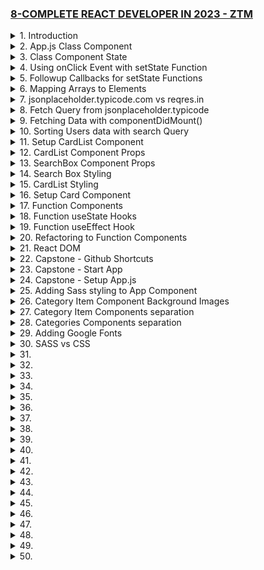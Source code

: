 ### [8-COMPLETE REACT DEVELOPER IN 2023 - ZTM](/courses/8.md)

<details>
  <summary>1. Introduction </summary>

# Install NPM/Node

```jsbs
nvm install 18.15.0

node -v
# v18.15.0

npm -v
# 9.5.0
```

```jsbs
$ nvm use 16
Now using node v16.9.1 (npm v7.21.1)
$ node -v
v16.9.1
$ nvm use 14
Now using node v14.18.0 (npm v6.14.15)
$ node -v
v14.18.0
$ nvm install 12
Now using node v12.22.6 (npm v6.14.5)
$ node -v
v12.22.6
```

# Install Yarn

```jsbs
brew install yarn
OR
curl -o- -L https://yarnpkg.com/install.sh | bash
```

```jsbs
yarn --version
1.22.19
```

# NPM vs YARN

```jsbs
# Install dependencies from package.json
npm install
yarn

# Install a package and add to package.json
npm install package --save
yarn add package

# Install a devDependency to package.json
npm install package --save-dev
yarn add package --dev

# Remove a dependency from package.json
npm uninstall package --save
yarn remove package

# Upgrade a package to its latest version
npm update --save
yarn upgrade

# Install a package globally
npm install package -g
yarn global add package

```

# Install React App

```jsbs
npx create-react-app ### monsters-rolodex
OR
yarn create react-app ### monsters-rolodex
```

Example on npm vs npx

```jsbs
npm i -g cowsay
npm list -g cowsay
npm uninstall -g cowsay
```

# Start App

### monsters-rolodex/src/index.js:

```js
import React from "react";
import ReactDOM from "react-dom/client";
import "./index.css";
import App from "./App";
import reportWebVitals from "./reportWebVitals";

const root = ReactDOM.createRoot(document.getElementById("root"));
root.render(
  <React.StrictMode>
    <App />
  </React.StrictMode>
);

// If you want to start measuring performance in your app, pass a function
// to log results (for example: reportWebVitals(console.log))
// or send to an analytics endpoint. Learn more: https://bit.ly/CRA-vitals
reportWebVitals();
```

### monsters-rolodex/src/App.js:

```js
import logo from "./logo.svg";
import "./App.css";

function App() {
  return (
    <div className="App">
      <header className="App-header">
        <img src={logo} className="App-logo" alt="logo" />
        <p>Hey!</p>
        <a
          className="App-link"
          href="https://reactjs.org"
          target="_blank"
          rel="noopener noreferrer"
        >
          Learn React
        </a>
      </header>
    </div>
  );
}

export default App;
```

```jsbs
npm run start
yarn start
```

![](https://user-images.githubusercontent.com/32337103/230755637-e3c313c3-f4f1-4080-92e8-e1bc138db08d.png)

</details>

<details>
  <summary>2. App.js Class Component </summary>

# Converting App.js to Class based Component

### monsters-rolodex/src/App.js:

```js
import { Component } from "react";
import logo from "./logo.svg";
import "./App.css";

class App extends Component {
  render() {
    return (
      <div className="App">
        <header className="App-header">
          <img src={logo} className="App-logo" alt="logo" />
          <p>Hey!</p>
          <a
            className="App-link"
            href="https://reactjs.org"
            target="_blank"
            rel="noopener noreferrer"
          >
            Learn React
          </a>
        </header>
      </div>
    );
  }
}

export default App;
```

</details>

<details>
  <summary>3. Class Component State </summary>

# Creating Class Component State

### monsters-rolodex/src/App.js:

```js
import { Component } from "react";
import logo from "./logo.svg";
import "./App.css";

class App extends Component {
  constructor() {
    super();
    this.state = {
      name: "Ifeanyi",
    };
  }
  render() {
    return (
      <div className="App">
        <header className="App-header">
          <img src={logo} className="App-logo" alt="logo" />
          <p>Hi {this.state.name}</p>
          <button>Learn React</button>
        </header>
      </div>
    );
  }
}

export default App;
```

![](https://user-images.githubusercontent.com/32337103/230756926-a2aeffda-d424-44ed-82d9-35c8e019ed9e.png)

</details>

<details>
  <summary>4. Using onClick Event with setState Function </summary>

# Using onClick Event with setState Function 1

### monsters-rolodex/src/App.js:

```js
import { Component } from "react";
import logo from "./logo.svg";
import "./App.css";

class App extends Component {
  constructor() {
    super();
    this.state = {
      name: "Ifeanyi",
    };
  }
  render() {
    return (
      <div className="App">
        <header className="App-header">
          <img src={logo} className="App-logo" alt="logo" />
          <p>Hi {this.state.name}</p>
          <button
            onClick={() => {
              this.setState({ name: "Dave" });
              console.log(this.state);
            }}
          >
            Change Name
          </button>
        </header>
      </div>
    );
  }
}

export default App;
```

![](https://user-images.githubusercontent.com/32337103/230789316-7b469d51-fd68-43b1-ae00-e4919a361ee2.png)

# Using onClick Event with setState Function 2

### monsters-rolodex/src/App.js:

```js
import { Component } from "react";
import logo from "./logo.svg";
import "./App.css";

class App extends Component {
  constructor() {
    super();
    this.state = {
      name: "Ifeanyi",
      company: "STZ",
    };
  }
  render() {
    return (
      <div className="App">
        <header className="App-header">
          <img src={logo} className="App-logo" alt="logo" />
          <p>
            Hi {this.state.name}, I work at {this.state.company}.
          </p>
          <button
            onClick={() => {
              this.setState({ name: "Mike" });
              console.log(this.state);
            }}
          >
            Change Name
          </button>
        </header>
      </div>
    );
  }
}

export default App;
```

![](https://user-images.githubusercontent.com/32337103/230789496-e74fe26a-3556-48c0-bf56-736bde7665cc.png)

# Using onClick Event with setState Function 3

### monsters-rolodex/src/App.js:

```js
import { Component } from "react";
import logo from "./logo.svg";
import "./App.css";

class App extends Component {
  constructor() {
    super();
    this.state = {
      name: { firstname: "Ifeanyi", lastname: "Omeata" },
      company: "STZ",
    };
  }
  render() {
    return (
      <div className="App">
        <header className="App-header">
          <img src={logo} className="App-logo" alt="logo" />
          <p>
            Hi {this.state.name.firstname} {this.state.name.lastname}, I work at
            {this.state.company}.
          </p>
          <button
            onClick={() => {
              this.setState({ name: { firstname: "Mike", lastname: "Bauer" } });
              console.log(this.state);
            }}
          >
            Change Name
          </button>
        </header>
      </div>
    );
  }
}

export default App;
```

![](https://user-images.githubusercontent.com/32337103/230789788-6a06ccdc-cb00-48d6-bbe0-6f84ac676acd.png)

</details>

<details>
  <summary>5. Followup Callbacks for setState Functions </summary>

# Using Followup Callbacks for setState Functions

### monsters-rolodex/src/App.js:

```js
import { Component } from "react";
import logo from "./logo.svg";
import "./App.css";

class App extends Component {
  constructor() {
    super();
    this.state = {
      name: { firstname: "Ifeanyi", lastname: "Omeata" },
      company: "STZ",
    };
  }
  render() {
    return (
      <div className="App">
        <header className="App-header">
          <img src={logo} className="App-logo" alt="logo" />
          <p>
            Hi {this.state.name.firstname} {this.state.name.lastname}, I work at{" "}
            {this.state.company}.
          </p>
          <button
            onClick={() => {
              this.setState(
                (state, props) => {
                  return { name: { firstname: "Mike", lastname: "Bauer" } };
                },
                () => console.log(this.state)
              );
            }}
          >
            Change Name
          </button>
        </header>
      </div>
    );
  }
}

export default App;
```

![](https://user-images.githubusercontent.com/32337103/230791716-c1b71875-1e99-402f-851c-b1723763d2f4.png)

</details>

<details>
  <summary>6. Mapping Arrays to Elements </summary>

# Displaying Contents from Array

### monsters-rolodex/src/App.js:

```js
import { Component } from "react";
import logo from "./logo.svg";
import "./App.css";

class App extends Component {
  constructor() {
    super();
    this.state = {
      monsters: [
        { name: "Linda", id: "1" },
        { name: "Frank", id: "2" },
        { name: "Jacky", id: "3" },
        { name: "Andrei", id: "4" },
      ],
    };
  }
  render() {
    return (
      <div className="App">
        {this.state.monsters.map((monster, index) => {
          return <h2 key={monster.id}>{monster.name}</h2>;
        })}
      </div>
    );
  }
}

export default App;
```

![](https://user-images.githubusercontent.com/32337103/230797446-63b731be-20f5-4d73-8f97-07172ed9d239.png)

</details>

<details>
  <summary>7. jsonplaceholder.typicode.com vs reqres.in </summary>

# <https://jsonplaceholder.typicode.com/users>

```js
[
  {
    id: 1,
    name: "Leanne Graham",
    username: "Bret",
    email: "Sincere@april.biz",
    address: {
      street: "Kulas Light",
      suite: "Apt. 556",
      city: "Gwenborough",
      zipcode: "92998-3874",
      geo: {
        lat: "-37.3159",
        lng: "81.1496",
      },
    },
    phone: "1-770-736-8031 x56442",
    website: "hildegard.org",
    company: {
      name: "Romaguera-Crona",
      catchPhrase: "Multi-layered client-server neural-net",
      bs: "harness real-time e-markets",
    },
  },
  {
    id: 2,
    name: "Ervin Howell",
    username: "Antonette",
    email: "Shanna@melissa.tv",
    address: {
      street: "Victor Plains",
      suite: "Suite 879",
      city: "Wisokyburgh",
      zipcode: "90566-7771",
      geo: {
        lat: "-43.9509",
        lng: "-34.4618",
      },
    },
    phone: "010-692-6593 x09125",
    website: "anastasia.net",
    company: {
      name: "Deckow-Crist",
      catchPhrase: "Proactive didactic contingency",
      bs: "synergize scalable supply-chains",
    },
  },
  {
    id: 3,
    name: "Clementine Bauch",
    username: "Samantha",
    email: "Nathan@yesenia.net",
    address: {
      street: "Douglas Extension",
      suite: "Suite 847",
      city: "McKenziehaven",
      zipcode: "59590-4157",
      geo: {
        lat: "-68.6102",
        lng: "-47.0653",
      },
    },
    phone: "1-463-123-4447",
    website: "ramiro.info",
    company: {
      name: "Romaguera-Jacobson",
      catchPhrase: "Face to face bifurcated interface",
      bs: "e-enable strategic applications",
    },
  },
  {
    id: 4,
    name: "Patricia Lebsack",
    username: "Karianne",
    email: "Julianne.OConner@kory.org",
    address: {
      street: "Hoeger Mall",
      suite: "Apt. 692",
      city: "South Elvis",
      zipcode: "53919-4257",
      geo: {
        lat: "29.4572",
        lng: "-164.2990",
      },
    },
    phone: "493-170-9623 x156",
    website: "kale.biz",
    company: {
      name: "Robel-Corkery",
      catchPhrase: "Multi-tiered zero tolerance productivity",
      bs: "transition cutting-edge web services",
    },
  },
  {
    id: 5,
    name: "Chelsey Dietrich",
    username: "Kamren",
    email: "Lucio_Hettinger@annie.ca",
    address: {
      street: "Skiles Walks",
      suite: "Suite 351",
      city: "Roscoeview",
      zipcode: "33263",
      geo: {
        lat: "-31.8129",
        lng: "62.5342",
      },
    },
    phone: "(254)954-1289",
    website: "demarco.info",
    company: {
      name: "Keebler LLC",
      catchPhrase: "User-centric fault-tolerant solution",
      bs: "revolutionize end-to-end systems",
    },
  },
  {
    id: 6,
    name: "Mrs. Dennis Schulist",
    username: "Leopoldo_Corkery",
    email: "Karley_Dach@jasper.info",
    address: {
      street: "Norberto Crossing",
      suite: "Apt. 950",
      city: "South Christy",
      zipcode: "23505-1337",
      geo: {
        lat: "-71.4197",
        lng: "71.7478",
      },
    },
    phone: "1-477-935-8478 x6430",
    website: "ola.org",
    company: {
      name: "Considine-Lockman",
      catchPhrase: "Synchronised bottom-line interface",
      bs: "e-enable innovative applications",
    },
  },
  {
    id: 7,
    name: "Kurtis Weissnat",
    username: "Elwyn.Skiles",
    email: "Telly.Hoeger@billy.biz",
    address: {
      street: "Rex Trail",
      suite: "Suite 280",
      city: "Howemouth",
      zipcode: "58804-1099",
      geo: {
        lat: "24.8918",
        lng: "21.8984",
      },
    },
    phone: "210.067.6132",
    website: "elvis.io",
    company: {
      name: "Johns Group",
      catchPhrase: "Configurable multimedia task-force",
      bs: "generate enterprise e-tailers",
    },
  },
  {
    id: 8,
    name: "Nicholas Runolfsdottir V",
    username: "Maxime_Nienow",
    email: "Sherwood@rosamond.me",
    address: {
      street: "Ellsworth Summit",
      suite: "Suite 729",
      city: "Aliyaview",
      zipcode: "45169",
      geo: {
        lat: "-14.3990",
        lng: "-120.7677",
      },
    },
    phone: "586.493.6943 x140",
    website: "jacynthe.com",
    company: {
      name: "Abernathy Group",
      catchPhrase: "Implemented secondary concept",
      bs: "e-enable extensible e-tailers",
    },
  },
  {
    id: 9,
    name: "Glenna Reichert",
    username: "Delphine",
    email: "Chaim_McDermott@dana.io",
    address: {
      street: "Dayna Park",
      suite: "Suite 449",
      city: "Bartholomebury",
      zipcode: "76495-3109",
      geo: {
        lat: "24.6463",
        lng: "-168.8889",
      },
    },
    phone: "(775)976-6794 x41206",
    website: "conrad.com",
    company: {
      name: "Yost and Sons",
      catchPhrase: "Switchable contextually-based project",
      bs: "aggregate real-time technologies",
    },
  },
  {
    id: 10,
    name: "Clementina DuBuque",
    username: "Moriah.Stanton",
    email: "Rey.Padberg@karina.biz",
    address: {
      street: "Kattie Turnpike",
      suite: "Suite 198",
      city: "Lebsackbury",
      zipcode: "31428-2261",
      geo: {
        lat: "-38.2386",
        lng: "57.2232",
      },
    },
    phone: "024-648-3804",
    website: "ambrose.net",
    company: {
      name: "Hoeger LLC",
      catchPhrase: "Centralized empowering task-force",
      bs: "target end-to-end models",
    },
  },
];
```

# <https://reqres.in/api/users>

```js
{
  "page": 1,
  "per_page": 6,
  "total": 12,
  "total_pages": 2,
  "data": [
    {
    "id": 1,
    "email": "george.bluth@reqres.in",
    "first_name": "George",
    "last_name": "Bluth",
    "avatar": "https://reqres.in/img/faces/1-image.jpg"
    },
    {
    "id": 2,
    "email": "janet.weaver@reqres.in",
    "first_name": "Janet",
    "last_name": "Weaver",
    "avatar": "https://reqres.in/img/faces/2-image.jpg"
    },
    {
    "id": 3,
    "email": "emma.wong@reqres.in",
    "first_name": "Emma",
    "last_name": "Wong",
    "avatar": "https://reqres.in/img/faces/3-image.jpg"
    },
    {
    "id": 4,
    "email": "eve.holt@reqres.in",
    "first_name": "Eve",
    "last_name": "Holt",
    "avatar": "https://reqres.in/img/faces/4-image.jpg"
    },
    {
    "id": 5,
    "email": "charles.morris@reqres.in",
    "first_name": "Charles",
    "last_name": "Morris",
    "avatar": "https://reqres.in/img/faces/5-image.jpg"
    },
    {
    "id": 6,
    "email": "tracey.ramos@reqres.in",
    "first_name": "Tracey",
    "last_name": "Ramos",
    "avatar": "https://reqres.in/img/faces/6-image.jpg"
    }
  ],
  "support": {
  "url": "https://reqres.in/#support-heading",
  "text": "To keep ReqRes free, contributions towards server costs are appreciated!"
  }
}
```

</details>

<details>
  <summary>8. Fetch Query from jsonplaceholder.typicode </summary>

# Examples of Fetch Query from jsonplaceholder.typicode

Example 1: Fetch

```js
fetch("https://jsonplaceholder.typicode.com/users");
```

Example 2: JSON

- The json method returns a promise that evaluates to the JSON data from our response.
- We can chain a second .then to get the data from the json method.

```js
fetch("https://jsonplaceholder.typicode.com/users").then((res) => {
  console.log(res.ok); // true
  console.log(res.status); // 200
  return res.json();
});
```

Example 3: Data

- We first fetch the URL, then we convert the response to JSON, and finally we use the data in the final .then.

```js
fetch("https://jsonplaceholder.typicode.com/users")
  .then((res) => res.json())
  .then((data) => console.log(data));
// [{ userOne }, { userTwo }, ...]
```

Example 4: Method

- Method option allows you to set which HTTP verb you want to use (GET, POST, PUT, DELETE, etc).

```js
fetch("https://jsonplaceholder.typicode.com/users/2", {
  method: "DELETE",
});
```

Example 5: Body

- The body does not accept objects so if you want to pass JSON to your API you must first convert it to a string.

```js
fetch("https://jsonplaceholder.typicode.com/users", {
  method: "POST",
  body: JSON.stringify({ name: "Kyle" }),
});
```

Example 6: Headers

- This headers option lets you set any HTTP header that you want.

```js
fetch("https://jsonplaceholder.typicode.com/users", {
  method: "POST",
  body: JSON.stringify({ name: "Kyle" }),
  headers: { "Content-Type": "application/json" },
});
```

Example 7: Mode

- The mode option allows you to specify if the request should be a cors, no-cors, or same-origin request.
- By default all fetch requests are setup as cors requests so you can access resources on other origins.
- If you want you can force the fetch to only allow same-origin requests which will throw an error if you try to fetch a URL that is not on the same origin.

```js
fetch("https://jsonplaceholder.typicode.com/users", {
  mode: "same-origin",
}).catch((e) => console.error(e));
```

Example 8: Credentials

- Another option that deals with cors is credentials.
- This options can either be omit, same-origin, or include and determines whether or not the fetch API passes along and receives cookies, and other credential based information.
- Omit will send/receive no credentials.
- Same-origin will only send/receive credentials from the same URL.
- Include will send/receive credentials from any URL.
- By default this is set to same-origin.

```js
fetch("https://jsonplaceholder.typicode.com/users", {
  credentials: "include",
});
```

Example 9: Signal

- Signal option takes in an AbortSignal which can be used to abort a fetch request.
- First you must create a new AbortController this controller has a signal property which is what you pass to the signal option.
- The controller also has an abort method that when called will abort the fetch request with the associated signal.
- This will cause the fetch promise to reject with an AbortError exception.

```js
const controller = new AbortController();

fetch("https://jsonplaceholder.typicode.com/users", {
  signal: controller.signal,
}).catch((e) => console.error(e.name)); // AbortError

controller.abort();
```

Example 10: For 400 and 500 Errors

- One thing that is confusing about the fetch API is that it will not throw an error if you get back a 404, 500, or any other error HTTP response.
- The only way you can determine if a request failed is to check the "ok" property of the response.
- If the response is ok then I just keep all my code the same as normal, otherwise I will return a rejected promise that contains the response so I can handle it in a .catch.
- You can also create a custom fetch function to take care of all the extra code to send JSON data and utilize all the custom options of fetch. - It will also handle throwing errors for things like 404s.

```js
fetch("https://jsonplaceholder.typicode.com/users/-1").then((res) => {
  console.log(res.ok); // false
  console.log(res.status); // 404
});
```

```js
fetch("https://jsonplaceholder.typicode.com/users/-1")
  .then((res) => {
    if (res.ok) return res.json();
    return Promise.reject(res);
  })
  .then((data) => console.log(data))
  .catch((res) => console.error(res.status)); // 404
```

```js
function jsonFetch(url, { body, headers, ...options } = {}) {
  return fetch(url, {
    headers: { "Content-Type": "application/json", ...headers }
    body: JSON.stringify(body)
    ...options
  })
  .then(res => {
    if (res.ok) return res.json()
    return Promise.reject(res)
  })
  .then(res => res.json())
}
```

</details>

<details>
  <summary>9. Fetching Data with componentDidMount() </summary>

# With response Promise

### monsters-rolodex/src/App.js:

```js
import { Component } from "react";
import logo from "./logo.svg";
import "./App.css";

class App extends Component {
  constructor() {
    super();
    this.state = {
      monsters: [],
    };
  }

  componentDidMount() {
    fetch("https://jsonplaceholder.typicode.com/users").then((response) =>
      console.log(response)
    );
  }

  render() {
    return (
      <div className="App">
        {this.state.monsters.map((monster, index) => {
          return <h2 key={monster.id}>{monster.name}</h2>;
        })}
      </div>
    );
  }
}

export default App;
```

![](https://user-images.githubusercontent.com/32337103/230906342-07dc9ab2-3e49-4eca-804c-13b65740c504.png)

# With response.json() Object

```js
import { Component } from "react";
import logo from "./logo.svg";
import "./App.css";

class App extends Component {
  constructor() {
    super();
    this.state = {
      monsters: [],
    };
  }

  componentDidMount() {
    fetch("https://jsonplaceholder.typicode.com/users")
      .then((response) => response.json())
      .then((users) => console.log(users));
  }

  render() {
    return (
      <div className="App">
        {this.state.monsters.map((monster, index) => {
          return <h2 key={monster.id}>{monster.name}</h2>;
        })}
      </div>
    );
  }
}

export default App;
```

![](https://user-images.githubusercontent.com/32337103/230907426-f4197aec-da5a-438f-ac00-0c31e734b0cb.png)

# Setting component State with users data

```js
import { Component } from "react";
import logo from "./logo.svg";
import "./App.css";

class App extends Component {
  constructor() {
    super();
    this.state = {
      monsters: [],
    };
  }

  componentDidMount() {
    fetch("https://jsonplaceholder.typicode.com/users")
      .then((response) => response.json())
      .then((users) =>
        this.setState(
          () => {
            return { monsters: users };
          },
          () => {
            console.log(this.state);
          }
        )
      );
  }

  render() {
    return (
      <div className="App">
        {this.state.monsters.map((monster, index) => {
          return <h2 key={monster.id}>{monster.name}</h2>;
        })}
      </div>
    );
  }
}

export default App;
```

![](https://user-images.githubusercontent.com/32337103/230908478-1114d2e3-9017-43bf-a9cb-54a095f9d743.png)

</details>

<details>
  <summary>10. Sorting Users data with search Query </summary>

### monsters-rolodex/src/App.js:

```js
import { Component } from "react";
import logo from "./logo.svg";
import "./App.css";

class App extends Component {
  constructor() {
    super();
    this.state = {
      monsters: [],
      search: "",
    };
  }

  sortSearch = (e) => {
    this.setState(() => {
      return { search: e.target.value.toLowerCase() };
    });
  };

  componentDidMount() {
    fetch("https://jsonplaceholder.typicode.com/users")
      .then((response) => response.json())
      .then((users) =>
        this.setState(
          () => {
            return { monsters: users, searchResult: users };
          },
          () => {
            console.log(this.state);
          }
        )
      );
  }

  render() {
    const { search, monsters } = this.state;
    const { sortSearch } = this;
    const searchResult = monsters.filter((monster) => {
      return monster.name.toLowerCase().includes(search);
    });
    return (
      <div className="App">
        <input
          type="search"
          className="search-box"
          placeholder="Search Monsters"
          value={search}
          onChange={(e) => sortSearch(e)}
        />
        {searchResult.map((monster, index) => {
          return (
            <div key={monster.id}>
              <h2>{monster.name}</h2>
            </div>
          );
        })}
      </div>
    );
  }
}

export default App;
```

![](https://user-images.githubusercontent.com/32337103/231101152-fb48d389-279d-458b-9efe-ae6fbcd33238.png)

</details>

<details>
  <summary>11. Setup CardList Component </summary>

# Create CardList Component and render text

### monsters-rolodex/src/App.js:

```js
import { Component } from "react";
import logo from "./logo.svg";
import "./App.css";
import CardList from "./components/cardList/CardList";

class App extends Component {
  constructor() {
    super();
    this.state = {
      monsters: [],
      search: "",
    };
  }

  sortSearch = (e) => {
    this.setState(() => {
      return { search: e.target.value.toLowerCase() };
    });
  };

  componentDidMount() {
    fetch("https://jsonplaceholder.typicode.com/users")
      .then((response) => response.json())
      .then((users) =>
        this.setState(
          () => {
            return { monsters: users, searchResult: users };
          },
          () => {
            console.log(this.state);
          }
        )
      );
  }

  render() {
    const { search, monsters } = this.state;
    const { sortSearch } = this;
    const searchResult = monsters.filter((monster) => {
      return monster.name.toLowerCase().includes(search);
    });
    return (
      <div className="App">
        <input
          type="search"
          className="search-box"
          placeholder="Search Monsters"
          value={search}
          onChange={(e) => sortSearch(e)}
        />

        {/*searchResult.map((monster, index)=>{
                     return (
                          <div key={monster.id}>
                              <h2>{monster.name}</h2>
                          </div>
                     )
               })*/}

        <CardList />
      </div>
    );
  }
}

export default App;
```

### monsters-rolodex/src/components/cardList/CardList.jsx:

```js
import { Component } from "react";

class CardList extends Component {
  render() {
    return (
      <div>
        <h1>Hello I'm the CardList Component.</h1>
      </div>
    );
  }
}

export default CardList;
```

![](https://user-images.githubusercontent.com/32337103/231113261-9c28bbf6-bd27-4d0b-93e5-49280303715c.png)

</details>

<details>
  <summary>12. CardList Component Props </summary>

# Passing Props to CardList Component

### monsters-rolodex/src/App.js:

```js
import { Component } from "react";
import logo from "./logo.svg";
import "./App.css";
import CardList from "./components/cardList/CardList";

class App extends Component {
  constructor() {
    super();
    this.state = {
      monsters: [],
      search: "",
    };
  }

  sortSearch = (e) => {
    this.setState(() => {
      return { search: e.target.value.toLowerCase() };
    });
  };

  componentDidMount() {
    fetch("https://jsonplaceholder.typicode.com/users")
      .then((response) => response.json())
      .then((users) =>
        this.setState(() => {
          return { monsters: users, searchResult: users };
        })
      );
  }

  render() {
    const { search, monsters } = this.state;
    const { sortSearch } = this;
    const searchResult = monsters.filter((monster) => {
      return monster.name.toLowerCase().includes(search);
    });
    return (
      <div className="App">
        <input
          type="search"
          className="search-box"
          placeholder="Search Monsters"
          value={search}
          onChange={(e) => sortSearch(e)}
        />

        <CardList searchResult={searchResult} />
      </div>
    );
  }
}

export default App;
```

### monsters-rolodex/src/components/cardList/CardList.jsx:

```js
import { Component } from "react";

class CardList extends Component {
  render() {
    const { searchResult } = this.props;
    return (
      <div>
        <h1>Hello I'm the CardList Component.</h1>
        {searchResult.map((monster, index) => {
          return (
            <div key={monster.id}>
              <h2>{monster.name}</h2>
            </div>
          );
        })}
      </div>
    );
  }
}

export default CardList;
```

![](https://user-images.githubusercontent.com/32337103/231116908-dc714869-90ff-44fa-b0c1-6d7fabe677d6.png)

</details>

<details>
  <summary>13. SearchBox Component Props </summary>

# Passing Props to SearchBox Component

### monsters-rolodex/src/App.js:

```js
import { Component } from "react";
import logo from "./logo.svg";
import "./App.css";
import CardList from "./components/cardList/CardList";
import SearchBox from "./components/searchBox/SearchBox";

class App extends Component {
  constructor() {
    super();
    this.state = {
      monsters: [],
      search: "",
    };
  }

  sortSearch = (e) => {
    this.setState(() => {
      return { search: e.target.value.toLowerCase() };
    });
  };

  componentDidMount() {
    fetch("https://jsonplaceholder.typicode.com/users")
      .then((response) => response.json())
      .then((users) =>
        this.setState(() => {
          return { monsters: users, searchResult: users };
        })
      );
  }

  render() {
    const { search, monsters } = this.state;
    const { sortSearch } = this;
    const searchResult = monsters.filter((monster) => {
      return monster.name.toLowerCase().includes(search);
    });
    return (
      <div className="App">
        <SearchBox
          search={search}
          sortSearch={sortSearch}
          placeholder="search monsters"
          className="search-box"
        />
        <CardList searchResult={searchResult} />
      </div>
    );
  }
}

export default App;
```

### monsters-rolodex/src/components/searchBox/SearchBox.jsx:

```js
import { Component } from "react";

class SearchBox extends Component {
  render() {
    const { search, sortSearch, placeholder, className } = this.props;
    return (
      <input
        type="search"
        className={className}
        placeholder={placeholder}
        value={search}
        onChange={(e) => sortSearch(e)}
      />
    );
  }
}

export default SearchBox;
```

![](https://user-images.githubusercontent.com/32337103/231129655-a72bfbc1-7ae4-4827-a472-bf9f8d586224.png)

</details>

<details>
  <summary>14. Search Box Styling </summary>

# Styling SearchBox Component

### monsters-rolodex/src/App.js:

```js
import { Component } from "react";
import logo from "./logo.svg";
import "./App.css";
import CardList from "./components/cardList/CardList";
import SearchBox from "./components/searchBox/SearchBox";

class App extends Component {
  constructor() {
    super();
    this.state = {
      monsters: [],
      search: "",
    };
  }

  sortSearch = (e) => {
    this.setState(() => {
      return { search: e.target.value.toLowerCase() };
    });
  };

  componentDidMount() {
    fetch("https://jsonplaceholder.typicode.com/users")
      .then((response) => response.json())
      .then((users) =>
        this.setState(() => {
          return { monsters: users, searchResult: users };
        })
      );
  }

  render() {
    const { search, monsters } = this.state;
    const { sortSearch } = this;
    const searchResult = monsters.filter((monster) => {
      return monster.name.toLowerCase().includes(search);
    });
    return (
      <div className="App">
        <SearchBox
          search={search}
          sortSearch={sortSearch}
          placeholder="search monsters"
          className="monsters-search-box"
        />
        <CardList searchResult={searchResult} />
      </div>
    );
  }
}

export default App;
```

### monsters-rolodex/src/components/searchBox/SearchBox.jsx:

```js
import { Component } from "react";
import "./searchBoxInput.css";

class SearchBox extends Component {
  render() {
    const { search, sortSearch, placeholder, className } = this.props;
    return (
      <input
        type="search"
        className={`search-box  ${className}`}
        placeholder={placeholder}
        value={search}
        onChange={(e) => sortSearch(e)}
      />
    );
  }
}

export default SearchBox;
```

### monsters-rolodex/src/App.css:

```css
body {
  margin: 0;
  padding: 0;
  font-family: -apple-system, BlinkMacSystemFont, "Segoe UI", "Roboto",
    "Oxygen", "Ubuntu", "Cantarell", "Fira Sans", "Droid Sans",
    "Helvetica Neue", sans-serif;
  -webkit-font-smoothing: antialiased;
  -moz-osx-font-smoothing: grayscale;
  background: linear-gradient(
    to left,
    rgba(7, 27, 82, 1) 0%,
    rgba(0, 128, 128, 1) 100%
  );
  text-align: center;
}
```

### monsters-rolodex/src/components/searchBox/searchBoxInput.css:

```css
.search-box {
  -webkit-appearance: none;
  border: none;
  outline: none;
  padding: 10px;
  width: 150px;
  line-height: 30px;
  margin-bottom: 30px;
}
```

![](https://user-images.githubusercontent.com/32337103/231164516-0fe2fb1a-f2a2-4be7-bdb1-c92914689467.png)

</details>

<details>
  <summary>15. CardList Styling </summary>

# Styling CardList Component

### monsters-rolodex/src/App.js:

```js
import { Component } from "react";
import logo from "./logo.svg";
import "./App.css";
import CardList from "./components/cardList/CardList";
import SearchBox from "./components/searchBox/SearchBox";

class App extends Component {
  constructor() {
    super();
    this.state = {
      monsters: [],
      search: "",
    };
  }

  sortSearch = (e) => {
    this.setState(() => {
      return { search: e.target.value.toLowerCase() };
    });
  };

  componentDidMount() {
    fetch("https://jsonplaceholder.typicode.com/users")
      .then((response) => response.json())
      .then((users) =>
        this.setState(() => {
          return { monsters: users, searchResult: users };
        })
      );
  }

  render() {
    const { search, monsters } = this.state;
    const { sortSearch } = this;
    const searchResult = monsters.filter((monster) => {
      return monster.name.toLowerCase().includes(search);
    });
    return (
      <div className="App">
        <SearchBox
          search={search}
          sortSearch={sortSearch}
          placeholder="search monsters"
          className="monsters-search-box"
        />
        <CardList searchResult={searchResult} />
      </div>
    );
  }
}

export default App;
```

### monsters-rolodex/src/components/cardList/CardList.jsx:

```js
import { Component } from "react";
import "./cardListStyles.css";
import "./cardStyles.css";

class CardList extends Component {
  render() {
    const { searchResult } = this.props;
    return (
      <div className="card-list">
        {searchResult.map((monster, index) => {
          const { name, email, id } = monster;
          return (
            <div className="card-container" key={id}>
              <img
                src={`https://robohash.org/${id}?set=set2&size=180x180`}
                alt={`monster ${name}`}
              ></img>
              <h2>{name}</h2>
              <p>{email}</p>
            </div>
          );
        })}
      </div>
    );
  }
}

export default CardList;
```

### monsters-rolodex/src/components/cardList/cardListStyles.css:

```css
.card-list {
  width: 85vw;
  margin: 0 auto;
  display: grid;
  grid-template-columns: 1fr 1fr 1fr 1fr;
  grid-gap: 20px;
}
```

### monsters-rolodex/src/components/cardList/cardStyles.css:

```css
.card-container {
  display: flex;
  flex-direction: column;
  background-color: #95dada;
  border: 1px solid grey;
  border-radius: 5px;
  padding: 25px;
  cursor: pointer;
  -moz-osx-font-smoothing: grayscale;
  backface-visibility: hidden;
  transform: translateZ(0);
  transition: transform 0.25s ease-out;
}

.card-container:hover {
  transform: scale(1.05);
}
```

![](https://user-images.githubusercontent.com/32337103/231212442-81794fc8-1b70-45d9-9dc6-db465ff86d25.png)

</details>

<details>
  <summary>16. Setup Card Component </summary>

# Adding a child Card Component

### monsters-rolodex/src/App.js:

```js
import { Component } from "react";
import logo from "./logo.svg";
import "./App.css";
import CardList from "./components/cardList/CardList";
import SearchBox from "./components/searchBox/SearchBox";

class App extends Component {
  constructor() {
    super();
    this.state = {
      monsters: [],
      search: "",
    };
  }

  sortSearch = (e) => {
    this.setState(() => {
      return { search: e.target.value.toLowerCase() };
    });
  };

  componentDidMount() {
    fetch("https://jsonplaceholder.typicode.com/users")
      .then((response) => response.json())
      .then((users) =>
        this.setState(() => {
          return { monsters: users, searchResult: users };
        })
      );
  }

  render() {
    const { search, monsters } = this.state;
    const { sortSearch } = this;
    const searchResult = monsters.filter((monster) => {
      return monster.name.toLowerCase().includes(search);
    });
    return (
      <div className="App">
        <h1 className="app-title">Monsters Rolodex</h1>
        <SearchBox
          search={search}
          sortSearch={sortSearch}
          placeholder="search monsters"
          className="monsters-search-box"
        />
        <CardList searchResult={searchResult} />
      </div>
    );
  }
}

export default App;
```

### monsters-rolodex/src/components/cardList/CardList.jsx:

```js
import { Component } from "react";
import "./cardListStyles.css";
import Card from "../card/Card";

class CardList extends Component {
  render() {
    const { searchResult } = this.props;
    return (
      <div className="card-list">
        {searchResult.map((monster, index) => {
          return <Card monster={monster} />;
        })}
      </div>
    );
  }
}

export default CardList;
```

### monsters-rolodex/src/components/card/Card.jsx:

```js
import { Component } from "react";
import "./cardStyles.css";

class Card extends Component {
  render() {
    const { name, email, id } = this.props.monster;
    return (
      <div className="card-container" key={id}>
        <img
          src={`https://robohash.org/${id}?set=set2&size=180x180`}
          alt={`monster ${name}`}
        ></img>
        <h2>{name}</h2>
        <p>{email}</p>
      </div>
    );
  }
}

export default Card;
```

### monsters-rolodex/src/App.css:

```css
body {
  margin: 0;
  padding: 0;
  font-family: -apple-system, BlinkMacSystemFont, "Segoe UI", "Roboto",
    "Oxygen", "Ubuntu", "Cantarell", "Fira Sans", "Droid Sans",
    "Helvetica Neue", sans-serif;
  -webkit-font-smoothing: antialiased;
  -moz-osx-font-smoothing: grayscale;
  background: linear-gradient(
    to left,
    rgba(7, 27, 82, 1) 0%,
    rgba(0, 128, 128, 1) 100%
  );
  text-align: center;
}

.app-title {
  margin-top: 50px;
  margin-bottom: 50px;
  font-size: 76px;
  color: #0ccac4;
  font-family: "Bigelow Rules", cursive;
}
```

### monsters-rolodex/src/components/card/cardStyles.css:

```css
.card-container {
  display: flex;
  flex-direction: column;
  background-color: #95dada;
  border: 1px solid grey;
  border-radius: 5px;
  padding: 25px;
  cursor: pointer;
  -moz-osx-font-smoothing: grayscale;
  backface-visibility: hidden;
  transform: translateZ(0);
  transition: transform 0.25s ease-out;
}

.card-container:hover {
  transform: scale(1.05);
}
```

![](https://user-images.githubusercontent.com/32337103/231296920-2e7750b3-a41e-4bfc-bbd8-9b653ce99943.png)

![](https://user-images.githubusercontent.com/32337103/231297027-afc71cc3-c8f1-423c-add5-744da117c9d4.png)

</details>

<details>
  <summary>17. Function Components </summary>

# React Lifecycle Methods

- componentDidMount()
- componentDidUpdate()
- componentWillUnmount()

# Function App component

### monsters-rolodex/src/App.js:

```js
import { Component } from "react";
import logo from "./logo.svg";
import "./App.css";
import CardList from "./components/cardList/CardList";
import SearchBox from "./components/searchBox/SearchBox";

const App = () => {
  return (
    <div>
      <h1>This is the Function App Component</h1>
    </div>
  );
};
//class App extends Component {
//    constructor() {
//        super();
//        this.state = {
//            monsters: [],
//            search: "",
//        }
//    }
//
//    sortSearch = (e) => {
//        this.setState(
//          ()=>{
//            return {search: e.target.value.toLowerCase()}
//          }
//        )
//    }
//
//    componentDidMount() {
//        fetch('https://jsonplaceholder.typicode.com/users')
//            .then((response) => response.json())
//            .then((users) =>
//                this.setState(
//                () => {
//                    return {monsters: users, searchResult: users}
//                })
//            )
//    }
//
//    render() {
//        const {search, monsters } = this.state
//        const { sortSearch } = this
//        const searchResult = monsters.filter((monster)=>{
//              return monster.name.toLowerCase().includes(search)
//            })
//        return (
//            <div className="App">
//               <h1 className="app-title">Monsters Rolodex</h1>
//               <SearchBox
//                  search={search}
//                  sortSearch={sortSearch}
//                  placeholder='search monsters'
//                  className='monsters-search-box'
//               />
//               <CardList searchResult={searchResult} />
//            </div>
//        );
//    }
//
//}

export default App;
```

![](https://user-images.githubusercontent.com/32337103/231368509-e106bbbb-e45e-480b-b4ee-478a3678b81b.png)

</details>

<details>
  <summary>18. Function useState Hooks </summary>

# Creatiing useState Hooks

### monsters-rolodex/src/App.js:

```js
import { useState } from "react";
import logo from "./logo.svg";
import "./App.css";
import CardList from "./components/cardList/CardList";
import SearchBox from "./components/searchBox/SearchBox";

const App = () => {
  const [search, setSearch] = useState(""); // [value, setValue]
  const [monsters, setMonsters] = useState([]); // [value, setValue]
  console.log({ search });

  const sortSearch = (e) => {
    setSearch(e.target.value.toLowerCase());
  };

  return (
    <div className="App">
      <h1 className="app-title">Monsters Rolodex</h1>
      <SearchBox
        search={search}
        sortSearch={sortSearch}
        placeholder="search monsters"
        className="monsters-search-box"
      />
    </div>
  );
};

//class App extends Component {
//
//    sortSearch = (e) => {
//        this.setState(
//          ()=>{
//            return {search: e.target.value.toLowerCase()}
//          }
//        )
//    }
//
//    componentDidMount() {
//        fetch('https://jsonplaceholder.typicode.com/users')
//            .then((response) => response.json())
//            .then((users) =>
//                this.setState(
//                () => {
//                    return {monsters: users, searchResult: users}
//                })
//            )
//    }
//
//    render() {
//        const {search, monsters } = this.state
//        const { sortSearch } = this
//        const searchResult = monsters.filter((monster)=>{
//              return monster.name.toLowerCase().includes(search)
//            })
//        return (
//            <div className="App">
//               <h1 className="app-title">Monsters Rolodex</h1>
//               <SearchBox
//                  search={search}
//                  sortSearch={sortSearch}
//                  placeholder='search monsters'
//                  className='monsters-search-box'
//               />
//               <CardList searchResult={searchResult} />
//            </div>
//        );
//    }
//
//}

export default App;
```

### monsters-rolodex/src/components/searchBox/SearchBox.jsx:

```js
import { Component } from "react";
import "./searchBoxInput.css";

class SearchBox extends Component {
  render() {
    const { search, sortSearch, placeholder, className } = this.props;
    return (
      <input
        type="search"
        className={`search-box  ${className}`}
        placeholder={placeholder}
        value={search}
        onChange={(e) => sortSearch(e)}
      />
    );
  }
}

export default SearchBox;
```

![](https://user-images.githubusercontent.com/32337103/231375594-487cb2bf-3f81-413c-abfb-7e0e1fb3b933.png)

</details>

<details>
  <summary>19. Function useEffect Hook </summary>

# Create useEffect Hook

### monsters-rolodex/src/App.js:

```js
import { useState, useEffect } from "react";
import logo from "./logo.svg";
import "./App.css";
import CardList from "./components/cardList/CardList";
import SearchBox from "./components/searchBox/SearchBox";

const App = () => {
  const [search, setSearch] = useState(""); // [value, setValue]
  const [monsters, setMonsters] = useState([]); // [value, setValue]
  const [searchResult, setSearchResult] = useState(monsters); // [value, setValue]

  useEffect(() => {
    fetch("https://jsonplaceholder.typicode.com/users")
      .then((response) => response.json())
      .then((users) => setMonsters(users));
  }, []);

  useEffect(() => {
    const result = monsters.filter((monster) => {
      return monster.name.toLowerCase().includes(search);
    });
    setSearchResult(result);
  }, [monsters, search]);

  const sortSearch = (e) => {
    setSearch(e.target.value.toLowerCase());
  };

  return (
    <div className="App">
      <h1 className="app-title">Monsters Rolodex</h1>
      <SearchBox
        search={search}
        sortSearch={sortSearch}
        placeholder="search monsters"
        className="monsters-search-box"
      />
      <CardList searchResult={searchResult} />
    </div>
  );
};

export default App;
```

![](https://user-images.githubusercontent.com/32337103/231382480-aa5da25f-8c92-4f33-a8af-3a20ce671e30.png)

</details>

<details>
  <summary>20. Refactoring to Function Components </summary>

# Convert all Class Components to Function Components

### monsters-rolodex/src/App.js:

```js
import { useState, useEffect } from "react";
import logo from "./logo.svg";
import "./App.css";
import CardList from "./components/cardList/CardList";
import SearchBox from "./components/searchBox/SearchBox";

const App = () => {
  const [search, setSearch] = useState(""); // [value, setValue]
  const [monsters, setMonsters] = useState([]); // [value, setValue]
  const [searchResult, setSearchResult] = useState(monsters); // [value, setValue]

  useEffect(() => {
    fetch("https://jsonplaceholder.typicode.com/users")
      .then((response) => response.json())
      .then((users) => setMonsters(users));
  }, []);

  useEffect(() => {
    const result = monsters.filter((monster) => {
      return monster.name.toLowerCase().includes(search);
    });
    setSearchResult(result);
  }, [monsters, search]);

  const sortSearch = (e) => {
    setSearch(e.target.value.toLowerCase());
  };

  return (
    <div className="App">
      <h1 className="app-title">Monsters Rolodex</h1>
      <SearchBox
        search={search}
        sortSearch={sortSearch}
        placeholder="search monsters"
        className="monsters-search-box"
      />
      <CardList searchResult={searchResult} />
    </div>
  );
};

export default App;
```

### monsters-rolodex/src/components/cardList/CardList.jsx:

```js
import "./cardListStyles.css";
import Card from "../card/Card";

const CardList = ({ searchResult }) => (
  <div className="card-list">
    {searchResult.map((monster, index) => {
      return <Card monster={monster} key={monster.id} />;
    })}
  </div>
);

export default CardList;
```

### monsters-rolodex/src/components/card/Card.jsx:

```js
import "./cardStyles.css";

const Card = ({ monster }) => {
  const { name, email, id } = monster;
  return (
    <div className="card-container">
      <img
        src={`https://robohash.org/${id}?set=set2&size=180x180`}
        alt={`monster ${name}`}
      ></img>
      <h2>{name}</h2>
      <p>{email}</p>
    </div>
  );
};

export default Card;
```

### monsters-rolodex/src/components/searchBox/SearchBox.jsx:

```js
import "./searchBoxInput.css";

const SearchBox = ({ search, sortSearch, placeholder, className }) => (
  <input
    type="search"
    className={`search-box  ${className}`}
    placeholder={placeholder}
    value={search}
    onChange={(e) => sortSearch(e)}
  />
);

export default SearchBox;
```

![](https://user-images.githubusercontent.com/32337103/231404775-74f50f0f-67d8-460c-aa83-f9c673776bdc.png)

</details>

<details>
  <summary>21. React DOM </summary>

# Upgrading React DOM

```jsbs
yarn install
yarn upgrade react react-dom --latest
```

# React 18 Create Root Function

### monsters-rolodex/src/index.js:

```js
import React from "react";
import ReactDOM from "react-dom/client";
import "./index.css";
import App from "./App";
import reportWebVitals from "./reportWebVitals";

const root = ReactDOM.createRoot(document.getElementById("root"));
root.render(
  <React.StrictMode>
    <App />
  </React.StrictMode>
);

// If you want to start measuring performance in your app, pass a function
// to log results (for example: reportWebVitals(console.log))
// or send to an analytics endpoint. Learn more: https://bit.ly/CRA-vitals
reportWebVitals();
```

# Setting React and ReactDOM from scratch

scratch/index.html:

```html
<!DOCTYPE html>
<html lang="en">
  <head>
    <meta charset="UTF-8" />
    <meta http-equiv="X-UA-Compatible" content="IE=edge" />
    <meta name="viewport" content="width=device-width, initial-scale=1.0" />
    <title>Document</title>
  </head>
  <body>
    <div id="root">React is NOT rendered</div>
    <script src="https://unpkg.com/react@18.0.0-rc.0/umd/react.development.js"></script>
    <script src="https://unpkg.com/react-dom@18.0.0-rc.0/umd/react-dom.development.js"></script>
    <script>
      const App = () => {
        return React.createElement("div", {}, [
          React.createElement(
            "h1",
            { className: "title" },
            "React IS rendered"
          ),
        ]);
      };

      const root = ReactDOM.createRoot(document.getElementById("root"));
      root.render(React.createElement(App));
    </script>
  </body>
</html>
```

![](https://user-images.githubusercontent.com/32337103/231448120-3b9f71b1-082d-4e30-b1c6-56a12467af76.png)

# Setting React and ReactDOM from scratch 2

scratch/index.html:

```html
<!DOCTYPE html>
<html lang="en">
  <head>
    <meta charset="UTF-8" />
    <meta http-equiv="X-UA-Compatible" content="IE=edge" />
    <meta name="viewport" content="width=device-width, initial-scale=1.0" />
    <title>Document</title>
  </head>
  <body>
    <div id="root">React is NOT rendered</div>
    <script src="https://unpkg.com/react@18.0.0-rc.0/umd/react.development.js"></script>
    <script src="https://unpkg.com/react-dom@18.0.0-rc.0/umd/react-dom.development.js"></script>
    <script>
      const Person = (props) => {
        return React.createElement("div", {}, [
          React.createElement("h1", {}, props.name),
          React.createElement("p", {}, props.occupation),
        ]);
      };
      const App = () => {
        return React.createElement("div", {}, [
          React.createElement(
            "h1",
            { className: "title" },
            "React IS rendered"
          ),
          React.createElement(
            Person,
            { name: "Yihua", occupation: "instructor" },
            null
          ),
          React.createElement(
            Person,
            { name: "Andrei", occupation: "Lead instructor" },
            null
          ),
          React.createElement(
            Person,
            { name: "Emily", occupation: "Teacher" },
            null
          ),
        ]);
      };

      const root = ReactDOM.createRoot(document.getElementById("root"));
      root.render(React.createElement(App));
    </script>
  </body>
</html>
```

![](https://user-images.githubusercontent.com/32337103/231457767-58de0ff0-25a5-4db7-919c-8447b7db1f4f.png)

# Setting React and ReactDOM from scratch 3

scratch/index.html:

```html
<!DOCTYPE html>
<html lang="en">
  <head>
    <meta charset="UTF-8" />
    <meta http-equiv="X-UA-Compatible" content="IE=edge" />
    <meta name="viewport" content="width=device-width, initial-scale=1.0" />
    <title>Document</title>
  </head>
  <body>
    <div id="root">React is NOT rendered</div>
    <script src="https://unpkg.com/react@18.0.0-rc.0/umd/react.development.js"></script>
    <script src="https://unpkg.com/react-dom@18.0.0-rc.0/umd/react-dom.development.js"></script>
    <script src="./app.js"></script>
  </body>
</html>
```

scratch/app.js:

```js
const Person = (props) => {
  return React.createElement("div", {}, [
    React.createElement("h1", {}, props.name),
    React.createElement("p", {}, props.occupation),
  ]);
};

const App = () => {
  return React.createElement("div", {}, [
    React.createElement("h1", { className: "title" }, "React IS rendered"),
    React.createElement(
      Person,
      { name: "Yihua", occupation: "instructor" },
      null
    ),
    React.createElement(
      Person,
      { name: "Andrei", occupation: "Lead instructor" },
      null
    ),
    React.createElement(Person, { name: "Emily", occupation: "Teacher" }, null),
  ]);
};

const root = ReactDOM.createRoot(document.getElementById("root"));
root.render(React.createElement(App));
```

![](https://user-images.githubusercontent.com/32337103/231500467-40e5411e-166d-4ce8-9608-3956000ab295.png)

</details>

<details>
  <summary>22. Capstone - Github Shortcuts </summary>

# Clone Repository

```jsbs
git clone https://github.com/omeatai/crwn-clothing-v2.git
```

# List all existing branches

```jsbs
git branch -a
```

# List current branch

```jsbs
git branch
git branch --show-current
```

# Go to specific branch

```jsbs
git checkout lesson-1
```

# Create a new branch from an existing branch

```jsbs
git checkout -b mymain
```

# Push commits to remote branch

```jsbs
git add .
git commit -m "first commit"
git branch -M main
git push -u origin main
```

</details>

<details>
  <summary>23. Capstone - Start App </summary>

# Create App

```jsbs
npx create-react-app crwn-clothing
OR
yarn create react-app crwn-clothing
```

```jsbs
npm run start
yarn start
```

### crwn-clothing/src/index.js:

```js
import React from "react";
import ReactDOM from "react-dom/client";
import "./index.css";
import App from "./App";
import reportWebVitals from "./reportWebVitals";

const root = ReactDOM.createRoot(document.getElementById("root"));
root.render(
  <React.StrictMode>
    <App />
  </React.StrictMode>
);

// If you want to start measuring performance in your app, pass a function
// to log results (for example: reportWebVitals(console.log))
// or send to an analytics endpoint. Learn more: https://bit.ly/CRA-vitals
reportWebVitals();
```

### crwn-clothing/src/App.js:

```js
const App = () => {
  return (
    <div>
      <h1>Hello World</h1>
    </div>
  );
};

export default App;
```

![](https://user-images.githubusercontent.com/32337103/231549973-ada16083-d5c1-494a-902b-1b9ad0a29447.png)

</details>

<details>
  <summary>24. Capstone - Setup App.js </summary>

# Create App Component Items

### crwn-clothing/src/App.js:

```js
const App = () => {
  const categories = [
    {
      id: 1,
      title: "Hats",
    },
    {
      id: 2,
      title: "Jackets",
    },
    {
      id: 3,
      title: "Sneakers",
    },
    {
      id: 4,
      title: "Womens",
    },
    {
      id: 5,
      title: "Mens",
    },
  ];

  return (
    <div className="categories-container">
      {categories.map(({ title, id }) => (
        <div className="category-container">
          {/* <img /> */}
          <div className="category-body-container">
            <h2>{title}</h2>
            <p>Shop Now</p>
          </div>
        </div>
      ))}
    </div>
  );
};

export default App;
```

![](https://user-images.githubusercontent.com/32337103/231555347-22b24542-46a1-4e67-9bf7-36d9c4ec525f.png)

</details>

<details>
  <summary>25. Adding Sass styling to App Component </summary>

# Install and configure Sass

```jsbs
yarn add sass
npm install -g sass
```

### crwn-clothing/src/App.js:

```js
import "./categories.scss";

const App = () => {
  const categories = [
    {
      id: 1,
      title: "Hats",
    },
    {
      id: 2,
      title: "Jackets",
    },
    {
      id: 3,
      title: "Sneakers",
    },
    {
      id: 4,
      title: "Womens",
    },
    {
      id: 5,
      title: "Mens",
    },
  ];

  return (
    <div className="categories-container">
      {categories.map(({ title, id }) => (
        <div key={id} className="category-container">
          {/* <img /> */}
          <div className="category-body-container">
            <h2>{title}</h2>
            <p>Shop Now</p>
          </div>
        </div>
      ))}
    </div>
  );
};

export default App;
```

### crwn-clothing/src/categories.scss:

```css
.categories-container {
  width: 100%;
  display: flex;
  flex-wrap: wrap;
  justify-content: space-between;
}

.category-container {
  min-width: 30%;
  height: 240px;
  flex: 1 1 auto;
  display: flex;
  align-items: center;
  justify-content: center;
  border: 1px solid black;
  margin: 0 7.5px 15px;
  overflow: hidden;

  &:hover {
    cursor: pointer;

    & .background-image {
      transform: scale(1.1);
      transition: transform 6s cubic-bezier(0.25, 0.45, 0.45, 0.95);
    }

    & .category-body-container {
      opacity: 0.9;
    }
  }

  &.large {
    height: 380px;
  }

  &:first-child {
    margin-right: 7.5px;
  }

  &:last-child {
    margin-left: 7.5px;
  }

  .background-image {
    width: 100%;
    height: 100%;
    background-size: cover;
    background-position: center;
  }

  .category-body-container {
    height: 90px;
    padding: 0 25px;
    display: flex;
    flex-direction: column;
    align-items: center;
    justify-content: center;
    border: 1px solid black;
    background-color: white;
    opacity: 0.7;
    position: absolute;

    h2 {
      font-weight: bold;
      margin: 0 6px 0;
      font-size: 22px;
      color: #4a4a4a;
    }

    p {
      font-weight: lighter;
      font-size: 16px;
    }
  }
}
```

![](https://user-images.githubusercontent.com/32337103/231588264-d12fa101-d771-41c5-bdb9-bed6713008a6.png)

</details>

<details>
  <summary>26. Category Item Component Background Images </summary>

# Add background Images to Category Item Component

### crwn-clothing/src/App.js:

```js
import "./categories.scss";

const App = () => {
  const categories = [
    {
      id: 1,
      title: "hats",
      imageUrl: "https://i.ibb.co/cvpntL1/hats.png",
    },
    {
      id: 2,
      title: "jackets",
      imageUrl: "https://i.ibb.co/px2tCc3/jackets.png",
    },
    {
      id: 3,
      title: "sneakers",
      imageUrl: "https://i.ibb.co/0jqHpnp/sneakers.png",
    },
    {
      id: 4,
      title: "womens",
      imageUrl: "https://i.ibb.co/GCCdy8t/womens.png",
    },
    {
      id: 5,
      title: "mens",
      imageUrl: "https://i.ibb.co/R70vBrQ/men.png",
    },
  ];

  return (
    <div className="categories-container">
      {categories.map(({ title, id, imageUrl }) => (
        <div key={id} className="category-container">
          <div
            className="background-image"
            style={{
              backgroundImage: `url(${imageUrl})`,
            }}
          />
          <div className="category-body-container">
            <h2>{title}</h2>
            <p>Shop Now</p>
          </div>
        </div>
      ))}
    </div>
  );
};

export default App;
```

### crwn-clothing/src/categories.scss:

```css
.categories-container {
  width: 100%;
  display: flex;
  flex-wrap: wrap;
  justify-content: space-between;
}

.category-container {
  min-width: 30%;
  height: 240px;
  flex: 1 1 auto;
  display: flex;
  align-items: center;
  justify-content: center;
  border: 1px solid black;
  margin: 0 7.5px 15px;
  overflow: hidden;

  &:hover {
    cursor: pointer;

    & .background-image {
      transform: scale(1.1);
      transition: transform 6s cubic-bezier(0.25, 0.45, 0.45, 0.95);
    }

    & .category-body-container {
      opacity: 0.9;
    }
  }

  &.large {
    height: 380px;
  }

  &:first-child {
    margin-right: 7.5px;
  }

  &:last-child {
    margin-left: 7.5px;
  }

  .background-image {
    width: 100%;
    height: 100%;
    background-size: cover;
    background-position: center;
  }

  .category-body-container {
    height: 90px;
    padding: 0 25px;
    display: flex;
    flex-direction: column;
    align-items: center;
    justify-content: center;
    border: 1px solid black;
    background-color: white;
    opacity: 0.7;
    position: absolute;

    h2 {
      font-weight: bold;
      margin: 0 6px 0;
      font-size: 22px;
      color: #4a4a4a;
    }

    p {
      font-weight: lighter;
      font-size: 16px;
    }
  }
}
```

![](https://user-images.githubusercontent.com/32337103/231590136-2ada44e5-8917-4ff1-ae92-879ce1152962.png)

</details>

<details>
  <summary>27. Category Item Components separation </summary>

# Separating Category Item Components

### crwn-clothing/src/App.js:

```js
import "./categories.scss";
import CategoryItem from "./components/categoryItem/CategoryItem";

const App = () => {
  const categories = [
    {
      id: 1,
      title: "hats",
      imageUrl: "https://i.ibb.co/cvpntL1/hats.png",
    },
    {
      id: 2,
      title: "jackets",
      imageUrl: "https://i.ibb.co/px2tCc3/jackets.png",
    },
    {
      id: 3,
      title: "sneakers",
      imageUrl: "https://i.ibb.co/0jqHpnp/sneakers.png",
    },
    {
      id: 4,
      title: "womens",
      imageUrl: "https://i.ibb.co/GCCdy8t/womens.png",
    },
    {
      id: 5,
      title: "mens",
      imageUrl: "https://i.ibb.co/R70vBrQ/men.png",
    },
  ];

  return (
    <div className="categories-container">
      {categories.map((category) => (
        <CategoryItem key={category.id} category={category} />
      ))}
    </div>
  );
};

export default App;
```

### crwn-clothing/src/components/categoryItem/CategoryItem.jsx:

```js
import "./categoryItem.scss";

const CategoryItem = ({ category }) => {
  const { imageUrl, title } = category;
  return (
    <div className="category-container">
      <div
        className="background-image"
        style={{
          backgroundImage: `url(${imageUrl})`,
        }}
      />
      <div className="category-body-container">
        <h2>{title}</h2>
        <p>Shop Now</p>
      </div>
    </div>
  );
};

export default CategoryItem;
```

### crwn-clothing/src/categories.scss:

```css
.categories-container {
  width: 100%;
  display: flex;
  flex-wrap: wrap;
  justify-content: space-between;
}
```

### crwn-clothing/src/components/categoryItem/categoryItem.scss:

```css
.category-container {
  min-width: 30%;
  height: 240px;
  flex: 1 1 auto;
  display: flex;
  align-items: center;
  justify-content: center;
  border: 1px solid black;
  margin: 0 7.5px 15px;
  overflow: hidden;

  &:hover {
    cursor: pointer;

    & .background-image {
      transform: scale(1.1);
      transition: transform 6s cubic-bezier(0.25, 0.45, 0.45, 0.95);
    }

    & .category-body-container {
      opacity: 0.9;
    }
  }

  &.large {
    height: 380px;
  }

  &:first-child {
    margin-right: 7.5px;
  }

  &:last-child {
    margin-left: 7.5px;
  }

  .background-image {
    width: 100%;
    height: 100%;
    background-size: cover;
    background-position: center;
  }

  .category-body-container {
    height: 90px;
    padding: 0 25px;
    display: flex;
    flex-direction: column;
    align-items: center;
    justify-content: center;
    border: 1px solid black;
    background-color: white;
    opacity: 0.7;
    position: absolute;

    h2 {
      font-weight: bold;
      margin: 0 6px 0;
      font-size: 22px;
      color: #4a4a4a;
    }

    p {
      font-weight: lighter;
      font-size: 16px;
    }
  }
}
```

![](https://user-images.githubusercontent.com/32337103/231740655-a69ab9a1-e338-486c-8e53-a0a32feac614.png)

</details>

<details>
  <summary>28. Categories Components separation  </summary>

# Separating Categories Components

### crwn-clothing/src/App.js:

```js
import Categories from "./components/categories/Categories";

const App = () => {
  const categories = [
    {
      id: 1,
      title: "hats",
      imageUrl: "https://i.ibb.co/cvpntL1/hats.png",
    },
    {
      id: 2,
      title: "jackets",
      imageUrl: "https://i.ibb.co/px2tCc3/jackets.png",
    },
    {
      id: 3,
      title: "sneakers",
      imageUrl: "https://i.ibb.co/0jqHpnp/sneakers.png",
    },
    {
      id: 4,
      title: "womens",
      imageUrl: "https://i.ibb.co/GCCdy8t/womens.png",
    },
    {
      id: 5,
      title: "mens",
      imageUrl: "https://i.ibb.co/R70vBrQ/men.png",
    },
  ];

  return <Categories categories={categories} />;
};

export default App;
```

### crwn-clothing/src/components/categories/Categories.jsx:

```js
import "./categories.scss";
import CategoryItem from "../categoryItem/CategoryItem";

const Categories = ({ categories }) => (
  <div className="categories-container">
    {categories.map((category) => (
      <CategoryItem key={category.id} category={category} />
    ))}
  </div>
);

export default Categories;
```

### crwn-clothing/src/components/categories/categories.scss:

```css
.categories-container {
  width: 100%;
  display: flex;
  flex-wrap: wrap;
  justify-content: space-between;
}
```

### crwn-clothing/src/components/categoryItem/CategoryItem.jsx:

```js
import "./categoryItem.scss";

const CategoryItem = ({ category }) => {
  const { imageUrl, title } = category;
  return (
    <div className="category-container">
      <div
        className="background-image"
        style={{
          backgroundImage: `url(${imageUrl})`,
        }}
      />
      <div className="category-body-container">
        <h2>{title}</h2>
        <p>Shop Now</p>
      </div>
    </div>
  );
};

export default CategoryItem;
```

![](https://user-images.githubusercontent.com/32337103/231740655-a69ab9a1-e338-486c-8e53-a0a32feac614.png)

</details>

<details>
  <summary>29. Adding Google Fonts </summary>

### crwn-clothing/public/index.html:

```bs
<link rel="preconnect" href="https://fonts.googleapis.com">
<link rel="preconnect" href="https://fonts.gstatic.com" crossorigin>
<link href="https://fonts.googleapis.com/css2?family=Roboto+Condensed:wght@300&display=swap" rel="stylesheet">
```

```html
<!DOCTYPE html>
<html lang="en">
  <head>
    <meta charset="utf-8" />
    <link rel="icon" href="%PUBLIC_URL%/favicon.ico" />
    <meta name="viewport" content="width=device-width, initial-scale=1" />
    <meta name="theme-color" content="#000000" />
    <meta
      name="description"
      content="Web site created using create-react-app"
    />
    <link rel="apple-touch-icon" href="%PUBLIC_URL%/logo192.png" />
    <!--
      manifest.json provides metadata used when your web app is installed on a
      user's mobile device or desktop. See https://developers.google.com/web/fundamentals/web-app-manifest/
    -->
    <link rel="manifest" href="%PUBLIC_URL%/manifest.json" />
    <!--
      Notice the use of %PUBLIC_URL% in the tags above.
      It will be replaced with the URL of the `public` folder during the build.
      Only files inside the `public` folder can be referenced from the HTML.

      Unlike "/favicon.ico" or "favicon.ico", "%PUBLIC_URL%/favicon.ico" will
      work correctly both with client-side routing and a non-root public URL.
      Learn how to configure a non-root public URL by running `npm run build`.
    -->
    <link rel="preconnect" href="https://fonts.googleapis.com" />
    <link rel="preconnect" href="https://fonts.gstatic.com" crossorigin />
    <link
      href="https://fonts.googleapis.com/css2?family=Roboto+Condensed:wght@300&display=swap"
      rel="stylesheet"
    />
    <title>React App</title>
  </head>
  <body>
    <noscript>You need to enable JavaScript to run this app.</noscript>
    <div id="root"></div>
    <!--
      This HTML file is a template.
      If you open it directly in the browser, you will see an empty page.

      You can add webfonts, meta tags, or analytics to this file.
      The build step will place the bundled scripts into the <body> tag.

      To begin the development, run `npm start` or `yarn start`.
      To create a production bundle, use `npm run build` or `yarn build`.
    -->
  </body>
</html>
```

### crwn-clothing/src/index.scss:

```bs
font-family: "Roboto Condensed", sans-serif;
```

```css
body {
  margin: 0;
  font-family: "Roboto Condensed", sans-serif;
  -webkit-font-smoothing: antialiased;
  -moz-osx-font-smoothing: grayscale;
}

code {
  font-family: source-code-pro, Menlo, Monaco, Consolas, "Courier New",
    monospace;
}
```

### crwn-clothing/src/index.js:

```bs
import "./index.scss";
```

```js
import React from "react";
import ReactDOM from "react-dom/client";
import "./index.scss";
import App from "./App";
import reportWebVitals from "./reportWebVitals";

const root = ReactDOM.createRoot(document.getElementById("root"));
root.render(
  <React.StrictMode>
    <App />
  </React.StrictMode>
);

// If you want to start measuring performance in your app, pass a function
// to log results (for example: reportWebVitals(console.log))
// or send to an analytics endpoint. Learn more: https://bit.ly/CRA-vitals
reportWebVitals();
```

![](https://user-images.githubusercontent.com/32337103/231748051-2e020647-b4bf-42e0-b4fc-d19e55faab9b.png)

</details>

<details>
  <summary>30. SASS vs CSS </summary>

# SASS

```css
.category-container {
  min-width: 30%;
  height: 240px;
  flex: 1 1 auto;
  display: flex;
  align-items: center;
  justify-content: center;
  border: 1px solid black;
  margin: 0 7.5px 15px;
  overflow: hidden;

  &:hover {
    cursor: pointer;

    & .background-image {
      transform: scale(1.1);
      transition: transform 6s cubic-bezier(0.25, 0.45, 0.45, 0.95);
    }

    & .category-body-container {
      opacity: 0.9;
    }
  }

  &.large {
    height: 380px;
  }

  &:first-child {
    margin-right: 7.5px;
  }

  &:last-child {
    margin-left: 7.5px;
  }

  .background-image {
    width: 100%;
    height: 100%;
    background-size: cover;
    background-position: center;
  }

  .category-body-container {
    height: 90px;
    padding: 0 25px;
    display: flex;
    flex-direction: column;
    align-items: center;
    justify-content: center;
    border: 1px solid black;
    background-color: white;
    opacity: 0.7;
    position: absolute;

    h2 {
      font-weight: bold;
      margin: 0 6px 0;
      font-size: 22px;
      color: #4a4a4a;
    }

    p {
      font-weight: lighter;
      font-size: 16px;
    }
  }
}
```

# CSS

```css
.category-container {
  min-width: 30%;
  height: 240px;
  flex: 1 1 auto;
  display: flex;
  align-items: center;
  justify-content: center;
  border: 1px solid black;
  margin: 0 7.5px 15px;
  overflow: hidden;
}
.category-container:hover {
  cursor: pointer;
}
.category-container:hover .background-image {
  transform: scale(1.1);
  transition: transform 6s cubic-bezier(0.25, 0.45, 0.45, 0.95);
}
.category-container:hover .category-body-container {
  opacity: 0.9;
}
.category-container.large {
  height: 380px;
}
.category-container:first-child {
  margin-right: 7.5px;
}
.category-container:last-child {
  margin-left: 7.5px;
}
.category-container .background-image {
  width: 100%;
  height: 100%;
  background-size: cover;
  background-position: center;
}
.category-container .category-body-container {
  height: 90px;
  padding: 0 25px;
  display: flex;
  flex-direction: column;
  align-items: center;
  justify-content: center;
  border: 1px solid black;
  background-color: white;
  opacity: 0.7;
  position: absolute;
}
.category-container .category-body-container h2 {
  font-weight: bold;
  margin: 0 6px 0;
  font-size: 22px;
  color: #4a4a4a;
}
.category-container .category-body-container p {
  font-weight: lighter;
  font-size: 16px;
}
```

</details>

<details>
  <summary>31. </summary>

```js

```

```js

```

```js

```

</details>

<details>
  <summary>32. </summary>

```js

```

```js

```

```js

```

</details>

<details>
  <summary>33. </summary>

```js

```

```js

```

```js

```

</details>

<details>
  <summary>34. </summary>

```js

```

```js

```

```js

```

</details>

<details>
  <summary>35. </summary>

```js

```

```js

```

```js

```

</details>

<details>
  <summary>36. </summary>

```js

```

```js

```

```js

```

</details>

<details>
  <summary>37. </summary>

```js

```

```js

```

```js

```

</details>

<details>
  <summary>38. </summary>

```js

```

```js

```

```js

```

</details>

<details>
  <summary>39. </summary>

```js

```

```js

```

```js

```

</details>

<details>
  <summary>40. </summary>

```js

```

```js

```

```js

```

</details>

<details>
  <summary>41. </summary>

```js

```

```js

```

```js

```

</details>

<details>
  <summary>42. </summary>

```js

```

```js

```

```js

```

</details>

<details>
  <summary>43. </summary>

```js

```

```js

```

```js

```

</details>

<details>
  <summary>44. </summary>

```js

```

```js

```

```js

```

</details>

<details>
  <summary>45. </summary>

```js

```

```js

```

```js

```

</details>

<details>
  <summary>46. </summary>

```js

```

```js

```

```js

```

</details>

<details>
  <summary>47. </summary>

```js

```

```js

```

```js

```

</details>

<details>
  <summary>48. </summary>

```js

```

```js

```

```js

```

</details>

<details>
  <summary>49. </summary>

```js

```

```js

```

```js

```

</details>

<details>
  <summary>50. </summary>

```js

```

```js

```

```js

```

</details>
